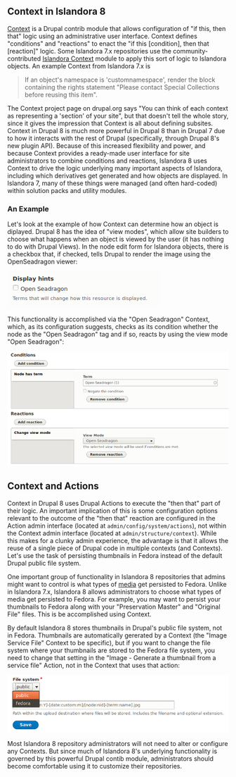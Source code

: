 ## Context in Islandora 8

[Context](https://www.drupal.org/project/context) is a Drupal contrib module that allows configuration of "if this, then that" logic using an administrative user interface. Context defines "conditions" and "reactions" to enact the "if this [condition], then that [reaction]" logic. Some Islandora 7.x repositories use the community-contributed [Islandora Context](https://github.com/SFULibrary/islandora_context) module to apply this sort of logic to Islandora objects. An example Context from Islandora 7.x is

> If an object's namespace is 'customnamespace', render the block containing the rights statement "Please contact Special Collections before reusing this item".

The Context project page on drupal.org says "You can think of each context as representing a 'section' of your site", but that doesn't tell the whole story, since it gives the impression that Context is all about defining subsites. Context in Drupal 8 is much more powerful in Drupal 8 than in Drupal 7 due to how it interacts with the rest of Drupal (specifically, through Drupal 8's new plugin API). Because of this increased flexibility and power, and because Context provides a ready-made user interface for site administrators to combine conditions and reactions, Islandora 8 uses Context to drive the logic underlying many important aspects of Islandora, including which derivatives get generated and how objects are displayed. In Islandora 7, many of these things were managed (and often hard-coded) within solution packs and utility modules.

### An Example

Let's look at the example of how Context can determine how an object is diplayed. Drupal 8 has the idea of "view modes", which allow site builders to choose what happens when an object is viewed by the user (it has nothing to do with Drupal Views). In the node edit form for Islandora objects, there is a checkbox that, if checked, tells Drupal to render the image using the OpenSeadragon viewer:

![Display Hints field in node edit form](../assets/context_display_hints.png)

 This  functionality is accomplished via the "Open Seadragon" Context, which, as its configuration suggests, checks as its condition whether the node as the "Open Seadragon" tag and if so, reacts by using the view mode "Open Seadragon":

![Open Seadragon Context configuration](../assets/context_openseadragon_configuration.png)

## Context and Actions

Context in Drupal 8 uses Drupal Actions to execute the "then that" part of their logic. An important implication of this is some configuration options relevant to the outcome of the "then that" reaction are configured in the Action admin interface (located at `admin/config/system/actions`), not within the Context admin interface (located at `admin/structure/context`). While this makes for a clunky admin experience, the advantage is that it allows the reuse of a single piece of Drupal code in multiple contexts (and Contexts). Let's use the task of persisting thumbnails in Fedora instead of the default Drupal public file system.

One important group of functionality in Islandora 8 repositories that admins might want to control is what types of [media](datastreams.md) get persisted to Fedora. Unlike in Islandora 7.x, Islandora 8 allows administrators to choose what types of media get persisted to Fedora. For example, you may want to persist your thumbnails to Fedora along with your "Preservation Master" and "Original File" files. This is be accomplished using Context.

By default Islandora 8 stores thumbnails in Drupal's public file system, not in Fedora. Thumbnails are automatically gererated by a Context (the "Image Service File" Context to be specific), but if you want to change the file system where your thumbnails are stored to the Fedora file system, you need to change that setting in the "Image - Generate a thumbnail from a service file" Action, not in the Context that uses that action:

![Thumbnail location Context configuration](../assets/context_thumbnail_file_system.png)



Most Islandora 8 repository administrators will not need to alter or configure any Contexts. But since much of Islandora 8's underlying functionality is governed by this powerful Drupal contib module, administrators should become comfortable using it to customize their repositories.
